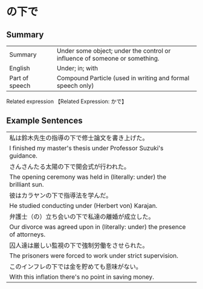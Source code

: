 # の下で

## Summary

<table><tr>   <td>Summary<td>   <td>Under some object; under the control or influence of someone or something.</td><tr><tr>   <td>English<td>   <td>Under; in; with</td><tr><tr>   <td>Part of speech<td>   <td>Compound Particle (used in writing and formal speech only)</td><tr></table><tr>   <td>Related expression<td>   <td>【Related Expression: かで】</td><tr></table></table>

## Example Sentences

<table><tr><td>私は鈴木先生の指導の下で修士論文を書き上げた。<td><tr><tr><td>I finished my master's thesis under Professor Suzuki's guidance.<td><tr><tr><td>さんさんたる太陽の下で開会式が行われた。<td><tr><tr><td>The opening ceremony was held in (literally: under) the brilliant sun.<td><tr><tr><td>彼はカラヤンの下で指導法を学んだ。<td><tr><tr><td>He studied conducting under (Herbert von) Karajan.<td><tr><tr><td>弁護士（の）立ち会いの下で私達の離婚が成立した。<td><tr><tr><td>Our divorce was agreed upon in (literally: under) the presence of attorneys.<td><tr><tr><td>囚人達は厳しい監視の下で強制労働をさせられた。<td><tr><tr><td>The prisoners were forced to work under strict supervision.<td><tr><tr><td>このインフレの下では金を貯めても意味がない。<td><tr><tr><td>With this inflation there's no point in saving money.<td><tr></table>

